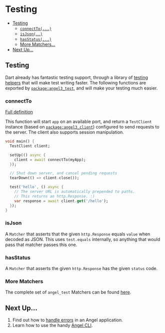 # Testing

* [Testing](testing.md#testing)
  * [`connectTo(...)`](testing.md#connectto)
  * [`isJson(..)`](testing.md#isjson)
  * [`hasStatus(...)`](testing.md#hasstatus)
  * [More Matchers...](testing.md#more-matchers)
* [Next Up...](testing.md#next-up)

## Testing

Dart already has fantastic testing support, through a library of [testing helpers](https://github.com/dukefirehawk/angel/tree/master/packages/test) that will make test writing faster. The following functions are exported by [`package:angel3_test`](https://github.com/dukefirehawk/angel/tree/master/packages/test), and will make your testing much easier.

### connectTo

[Full definition](https://pub.dev/documentation/angel3_test/latest/angel3_test/connectTo.html)

This function will start `app` on an available port, and return a `TestClient` instance \(based on [`package:angel3_client`](https://github.com/dukefirehawk/angel/tree/master/packages/client)\) configured to send requests to the server. The client also supports session manipulation.

```dart
void main() {
  TestClient client;

  setUp(() async {
    client = await connectTo(myApp);
  });

  // Shut down server, and cancel pending requests
  tearDown(() => client.close());

  test('hello', () async {
    // The server URL is automatically prepended to paths.
    // This returns an http.Response. :)
    var response = await client.get('/hello');
  });
}
```

### isJson

A `Matcher` that asserts that the given `http.Response` equals `value` when decoded as JSON. This uses `test.equals` internally, so anything that would pass that matcher passes this one.

### hasStatus

A `Matcher` that asserts the given `http.Response` has the given `status` code.

### More Matchers

The complete set of `angel_test` Matchers can be found [here](https://pub.dev/documentation/angel3_test/latest/angel3_test/angel_test-library.html).

## Next Up...

1. Find out how to [handle errors](error-handling.md) in an Angel application.
2. Learn how to use the handy [Angel CLI](https://github.com/dukefirehawk/angel3-cli).

